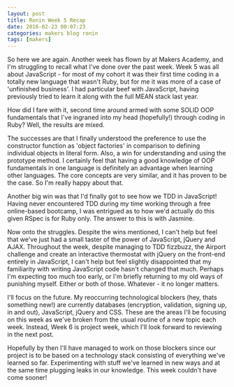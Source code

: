 ```yaml
---
layout: post
title: Ronin Week 5 Recap
date: 2016-02-23 00:07:23
categories: makers blog ronin
tags: [makers]
---
```


So here we are again. Another week has flown by at Makers Academy, and I'm
struggling to recall what I've done over the past week. Week 5 was all about
JavaScript - for most of my cohort it was their first time coding in a totally
new language that wasn't Ruby, but for me it was more of a case of 'unfinished
business'. I had particular beef with JavaScript, having previously tried to
learn it along with the full MEAN stack last year.

How did I fare with it, second time around armed with some SOLID OOP
fundamentals that I've ingraned into my head (hopefully!) through coding in
Ruby? Well, the results are mixed. 

The successes are that I finally understood the preference to use the
constructor function as 'object factories' in comparison to defining individual
objects in literal form. Also, a win for understanding and using the prototype
method. I certainly feel that having a good knowledge of OOP fundamentals in one
language is definitely an advantage when learning other languages. The core
concepts are very similar, and it has proven to be the case. So I'm really happy
about that.

Another big win was that I'd finally got to see how we TDD in JavaScript! Having
never encountered TDD during my time working through a free online-based
bootcamp, I was entrigued as to how we'd actually do this given RSpec is for
Ruby only. The answer to this is with Jasmine.

Now onto the struggles. Despite the wins mentioned, I can't help but feel that
we've just had a small taster of the power of JavaScript, jQuery and AJAX.
Throughout the week, despite managing to TDD fizzbuzz, the Airport challenge and
create an interactive thermostat with jQuery on the front-end entirely in
JavaScript, I can't help but feel slightly disappointed that my familiarity with
writing JavaScript code hasn't changed that much. Perhaps I'm expecting too
much too early, or I'm briefly returning to my old ways of punishing myself.
Either or both of those. Whatever - it no longer matters.

I'll focus on the future. My reoccurring technological blockers (hey, thats
something new!) are currently databases (encryption, validation, signing up, in
and out), JavaScript, jQuery and CSS. These are the areas I'll be focusing on
this week as we've broken from the usual routine of a new topic each week.
Instead, Week 6 is project week, which I'll look forward to reviewing in the
next post.

Hopefully by then I'll have managed to work on those blockers since our project is to be based on a technology stack consisting of everything
 we've learned so far. Experimenting with stuff we've learned in new ways and at
the same time plugging leaks in our knowledge. This week couldn't have come
sooner! 

 
